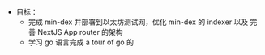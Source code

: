 - 目标：
	- 完成 min-dex 并部署到以太坊测试网，优化 min-dex 的 indexer 以及 完善 NextJS App router 的架构
	- 学习 go 语言完成 a tour of go 的